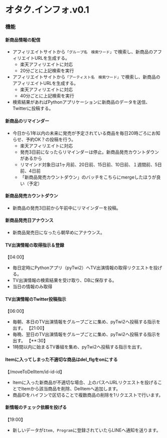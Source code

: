 # オタク.インフォ.v0.1

### 機能
#### 新商品情報の配信
* アフィリエイトサイトから`「グループ名　検索ワード」`で検索し、新商品のアフィリエイトURLを生成する。
    * 楽天アフィリエイトに対応
    * 20分ごとに上記検索を実行
* アフィリエイトサイトから`「アーティスト名　検索ワード」`で検索し、新商品のアフィリエイトURLを生成する。
    * 楽天アフィリエイトに対応
    * 40分ごとに上記検索を実行
* 検索結果があればPythonアプリケーションに新商品のデータを送信、Twitterに投稿する。

#### 新商品のリマインダー
* 今日から1年以内の未来に発売が予定されている商品を毎日20時ごろにお知らせ、予約OK？の投稿を行う。
    * 楽天アフィリエイトに対応
    * 発売3日前になったらリマインダーは停止。新商品発売カウントダウンがあるから
    * リマインド対象日は1ヶ月前、20日前、15日前、10日前、１週間前、5日前、4日前
    * 「新商品発売カウントダウン」のバッチをこちらにmergeしたほうが良い（予定）

#### 新商品発売カウントダウン
* 新商品の発売3日前から午前中にリマインダーを投稿。

#### 新商品発売日アナウンス
* 新商品発売日になったら朝早めにアナウンス。

#### TV出演情報の取得指示＆登録
【04:00】
* 毎日定時にPythonアプリ（pyTwi2）へTV出演情報の取得リクエストを投げる。
* TV出演情報の検索結果を受け取り、DBに保存する。
* 当日の情報のみ取得

#### TV出演情報のTwitter投稿指示
【06:00】
* 毎朝、本日のTV出演情報をグループごとに集め、pyTwi2へ投稿する指示を出す。
【21:00】
* 毎晩、翌日のTV出演情報をグループごとに集め、pyTwi2へ投稿する指示を出す。
【**:30】
* 1時間以内に始まるTV番組を集め、pyTwi2へ投稿する指示を出す。

#### Itemに入ってしまった不適切な商品はdel_flgをonにする
【/moveToDelItem/id-id-id】
* Itemに入った新商品が不適切な場合、上のパスへURLリクエストを投げることでItemから該当商品を削除、DelItemへ追加します。
* 商品IDをハイフンで区切ることで複数商品の削除を1リクエストで行います。

#### 新情報のチェック依頼を投げる
【19:00】
* 新しいデータが`Item, Program`に登録されていたらLINEへ通知を送ります。
